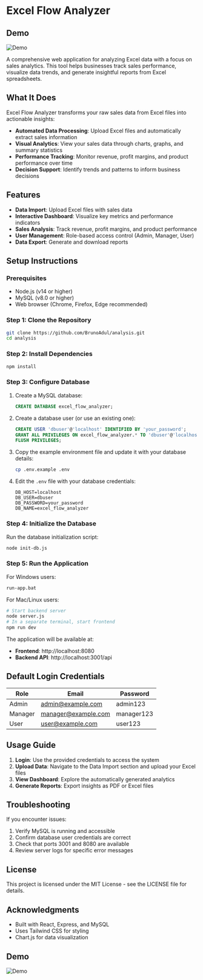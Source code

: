 # Excel Flow Analyzer

## Demo

![Demo](demo.gif)

A comprehensive web application for analyzing Excel data with a focus on sales analytics. This tool helps businesses track sales performance, visualize data trends, and generate insightful reports from Excel spreadsheets.

## What It Does

Excel Flow Analyzer transforms your raw sales data from Excel files into actionable insights:

- **Automated Data Processing**: Upload Excel files and automatically extract sales information
- **Visual Analytics**: View your sales data through charts, graphs, and summary statistics
- **Performance Tracking**: Monitor revenue, profit margins, and product performance over time
- **Decision Support**: Identify trends and patterns to inform business decisions

## Features

- **Data Import**: Upload Excel files with sales data
- **Interactive Dashboard**: Visualize key metrics and performance indicators
- **Sales Analysis**: Track revenue, profit margins, and product performance
- **User Management**: Role-based access control (Admin, Manager, User)
- **Data Export**: Generate and download reports

## Setup Instructions

### Prerequisites

- Node.js (v14 or higher)
- MySQL (v8.0 or higher)
- Web browser (Chrome, Firefox, Edge recommended)

### Step 1: Clone the Repository

```bash
git clone https://github.com/BrunoAdul/analysis.git
cd analysis
```

### Step 2: Install Dependencies

```bash
npm install
```

### Step 3: Configure Database

1. Create a MySQL database:
   ```sql
   CREATE DATABASE excel_flow_analyzer;
   ```

2. Create a database user (or use an existing one):
   ```sql
   CREATE USER 'dbuser'@'localhost' IDENTIFIED BY 'your_password';
   GRANT ALL PRIVILEGES ON excel_flow_analyzer.* TO 'dbuser'@'localhost';
   FLUSH PRIVILEGES;
   ```

3. Copy the example environment file and update it with your database details:
   ```bash
   cp .env.example .env
   ```
   
4. Edit the `.env` file with your database credentials:
   ```
   DB_HOST=localhost
   DB_USER=dbuser
   DB_PASSWORD=your_password
   DB_NAME=excel_flow_analyzer
   ```

### Step 4: Initialize the Database

Run the database initialization script:
```bash
node init-db.js
```

### Step 5: Run the Application

For Windows users:
```bash
run-app.bat
```

For Mac/Linux users:
```bash
# Start backend server
node server.js
# In a separate terminal, start frontend
npm run dev
```

The application will be available at:
- **Frontend**: http://localhost:8080
- **Backend API**: http://localhost:3001/api

## Default Login Credentials

| Role    | Email               | Password  |
|---------|---------------------|-----------|
| Admin   | admin@example.com   | admin123  |
| Manager | manager@example.com | manager123|
| User    | user@example.com    | user123   |

## Usage Guide

1. **Login**: Use the provided credentials to access the system
2. **Upload Data**: Navigate to the Data Import section and upload your Excel files
3. **View Dashboard**: Explore the automatically generated analytics
4. **Generate Reports**: Export insights as PDF or Excel files

## Troubleshooting

If you encounter issues:

1. Verify MySQL is running and accessible
2. Confirm database user credentials are correct
3. Check that ports 3001 and 8080 are available
4. Review server logs for specific error messages

## License

This project is licensed under the MIT License - see the LICENSE file for details.

## Acknowledgments

- Built with React, Express, and MySQL
- Uses Tailwind CSS for styling
- Chart.js for data visualization

## Demo

![Demo](demo.gif)
